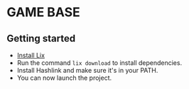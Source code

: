 # GAME BASE

## Getting started

* [Install Lix](https://github.com/lix-pm/lix.client?tab=readme-ov-file#installation)
* Run the command `lix download` to install dependencies.
* Install Hashlink and make sure it's in your PATH.
* You can now launch the project.

